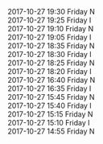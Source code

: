 2017-10-27 19:30 Friday  N  
2017-10-27 19:25 Friday  I  
2017-10-27 19:10 Friday  N  
2017-10-27 19:05 Friday  I  
2017-10-27 18:35 Friday  N  
2017-10-27 18:30 Friday  I  
2017-10-27 18:25 Friday  N  
2017-10-27 18:20 Friday  I  
2017-10-27 16:40 Friday  N  
2017-10-27 16:35 Friday  I  
2017-10-27 15:45 Friday  N  
2017-10-27 15:40 Friday  I  
2017-10-27 15:15 Friday  N  
2017-10-27 15:10 Friday  I  
2017-10-27 14:55 Friday  N  
